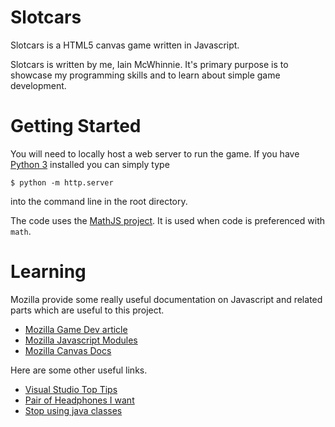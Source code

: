 # Slotcars
Slotcars is a HTML5 canvas game written in Javascript.

Slotcars is written by me, Iain McWhinnie. It's primary purpose is to showcase my programming skills and to learn about simple game development.

# Getting Started

You will need to locally host a web server to run the game. If you have [Python 3](https://www.python.org/download/releases/3.0/) installed you can simply type
```shell
$ python -m http.server 
```
into the command line in the root directory.

The code uses the [MathJS project](https://mathjs.org/). It is used when code is preferenced with `math`.

# Learning

Mozilla provide some really useful documentation on Javascript and related parts which are useful to this project.
 - [Mozilla Game Dev article](https://developer.mozilla.org/en-US/docs/Games/Introduction)
 - [Mozilla Javascript Modules](https://developer.mozilla.org/en-US/docs/Web/JavaScript/Guide/Modules)
 - [Mozilla Canvas Docs](https://developer.mozilla.org/en-US/docs/Web/API/Canvas_API/)


Here are some other useful links.
 - [Visual Studio Top Tips](https://www.youtube.com/watch?v=ifTF3ags0XI)
 - [Pair of Headphones I want](https://www.gear4music.com/Headphones/Shure-AONIC-50-Premium-Wireless-Noise-Cancelling-Headphones-Brown/4OZ7) 
 - [Stop using java classes](https://medium.com/giant-machines/stop-using-javascript-classes-d0b6890ef097)